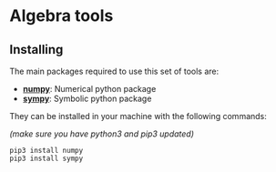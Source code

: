 # Algebra tools

## Installing

The main packages required to use this set of tools are:
* [**numpy**](https://numpy.org/): Numerical python package
* [**sympy**](https://www.sympy.org/en/index.html): Symbolic python package

They can be installed in your machine with the following commands:

_(make sure you have python3 and pip3 updated)_

```
pip3 install numpy
pip3 install sympy
```
